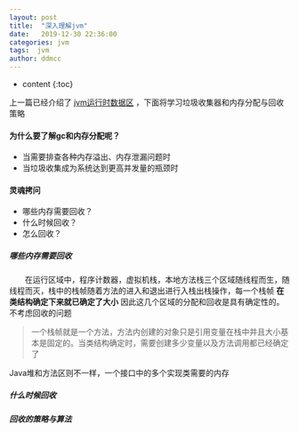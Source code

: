 ```yaml
---
layout: post
title:  "深入理解jvm"
date:   2019-12-30 22:36:00
categories: jvm
tags:  jvm
author: ddmcc
---
```


* content
{:toc}


上一篇已经介绍了 [jvm运行时数据区](https://ddmcc.space/2019/08/19/understanding-jvm-1/) ，下面将学习垃圾收集器和内存分配与回收策略





#### **为什么要了解gc和内存分配呢？**

- 当需要排查各种内存溢出、内存泄漏问题时
- 当垃圾收集成为系统达到更高并发量的瓶颈时


#### **灵魂拷问**


- 哪些内存需要回收？
- 什么时候回收？
- 怎么回收？


##### **哪些内存需要回收**


 　　在运行区域中，程序计数器，虚拟机栈，本地方法栈三个区域随线程而生，随线程而灭，栈中的栈帧随着方法的进入和退出进行入栈出栈操作，每一个栈帧 **在类结构确定下来就已确定了大小** 因此这几个区域的分配和回收是具有确定性的。不考虑回收的问题


> 一个栈帧就是一个方法，方法内创建的对象只是引用变量在栈中并且大小基本是固定的。当类结构确定时，需要创建多少变量以及方法调用都已经确定了


Java堆和方法区则不一样，一个接口中的多个实现类需要的内存





##### **什么时候回收**

##### **回收的策略与算法**



